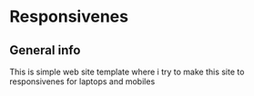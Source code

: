 # Responsivenes

## General info 
This is simple web site template where i try to make this site to responsivenes for laptops and mobiles
